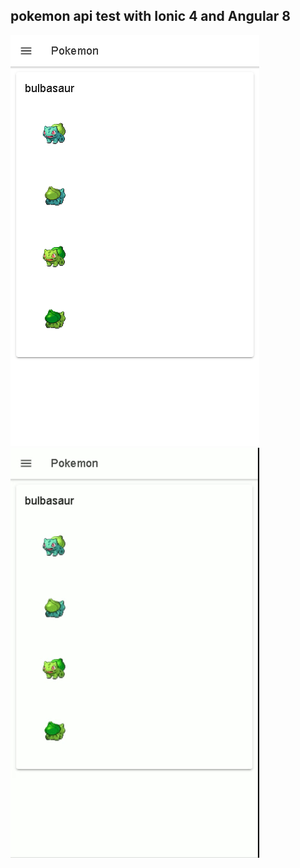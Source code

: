 ## pokemon api test with Ionic 4 and Angular 8

![image](src/assets/icon/pokemon.png)
![gif](src/assets/icon/pokemon.gif)
